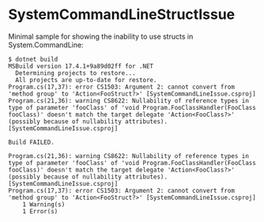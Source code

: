 # SystemCommandLineStructIssue
Minimal sample for showing the inability to use structs in System.CommandLine:

    $ dotnet build
    MSBuild version 17.4.1+9a89d02ff for .NET
      Determining projects to restore...
      All projects are up-to-date for restore.
    Program.cs(17,37): error CS1503: Argument 2: cannot convert from 'method group' to 'Action<FooStruct?>' [SystemCommandLineIssue.csproj]
    Program.cs(21,36): warning CS8622: Nullability of reference types in type of parameter 'fooClass' of 'void Program.FooClassHandler(FooClass fooClass)' doesn't match the target delegate 'Action<FooClass?>' (possibly because of nullability attributes). [SystemCommandLineIssue.csproj]
    
    Build FAILED.
    
    Program.cs(21,36): warning CS8622: Nullability of reference types in type of parameter 'fooClass' of 'void Program.FooClassHandler(FooClass fooClass)' doesn't match the target delegate 'Action<FooClass?>' (possibly because of nullability attributes). [SystemCommandLineIssue.csproj]
    Program.cs(17,37): error CS1503: Argument 2: cannot convert from 'method group' to 'Action<FooStruct?>' [SystemCommandLineIssue.csproj]
        1 Warning(s)
        1 Error(s)

